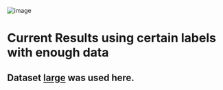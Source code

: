 ![image](https://github.com/sud0x00/SharadaProject-Classifier_Model/assets/91898207/5278c4dd-27a8-4af9-9ada-2b6127e2673f)



# Current Results using certain labels with enough data 
## Dataset [large](https://github.com/sud0x00/SharadaProject-Annotated_Dataset/tree/main/Annotated%20Dataset/large-dataset) was used here.
